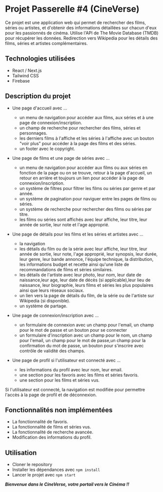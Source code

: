 # Projet Passerelle #4 (CineVerse)

Ce projet est une application web qui permet de rechercher des films, séries ou artistes, et d'obtenir des informations détaillées sur chacun d'eux pour les passionnés de cinéma.
Utilise l'API de The Movie Database (TMDB) pour récupérer les données.
Redirection vers Wikipedia pour les détails des films, séries et artistes complémentaires.

## Technologies utilisées

- React / Next.js
- Tailwind CSS
- Firebase
  
## Description du projet

- Une page d'accueil avec …
  - un menu de navigation pour accéder aux films, aux séries et à une page de connexion/inscription.
  - un champ de recherche pour rechercher des films, séries et personnages.
  - les derniers films à l'affiche et les séries à l'affiche avec un bouton "voir plus" pour accéder à la page des films et des séries.
  - un footer avec le copyright.

- Une page de films et une page de séries avec …
  - un menu de navigation pour accéder aux films ou aux séries en fonction de la page ou on se trouve, retour à la page d'accueil, un retour en arrière et toujours un lien pour accéder à la page de connexion/inscription.
  - un système de filtres pour filtrer les films ou séries par genre et par année.
  - un système de pagination pour naviguer entre les pages de films ou séries.
  - un système de recherche pour rechercher des films ou séries par titre.
  - les films ou séries sont affichés avec leur affiche, leur titre, leur année de sortie, leur note et l'age approprié.

- Une page de détails pour les films et les séries et artistes avec …
  - la navigation
  - les détails du film ou de la série avec leur affiche, leur titre, leur année de sortie, leur note, l'age approprié, leur synopsis, leur durée, leur genre, leur bande annonce, l'équipe technique, la distribution, les informations budget et recette ainsi qu'une liste de recommandations de films et séries similaires.
  - les détails de l'artiste avec leur photo, leur nom, leur date de naissance,leur age, leur date de décès (si applicable),leur lieu de naissance, leur biographie, leurs films et séries les plus populaires ainsi que leurs réseaux sociaux.
  - un lien vers la page de détails du film, de la série ou de l'artiste sur Wikipedia (si disponible).
  - un système de partage.

- Une page de connexion/inscription avec …
  - un formulaire de connexion avec un champ pour l'email, un champ pour le mot de passe et un bouton pour se connecter
  - un formulaire d'inscription avec un champ pour le nom, un champ pour l'email, un champ pour le mot de passe,un champ pour la confirmation du mot de passe, un bouton pour s'inscrire avec contrôle de validité des champs.

- Une page de profil si l'utilisateur est connecté avec …
  - les informations du profil avec leur nom, leur email.
  - une section pour les favoris avec les films et séries favoris.
  - une section pour les films et séries vus.

Si l'utilisateur est connecté, la navigation est modifiée pour permettre l'accès à la page de profil et de déconnexion.

## Fonctionnalités non implémentées

- La fonctionnalité de favoris.
- La fonctionnalité de films et séries vus.
- La fonctionnalité de recherche avancée.
- Modification des informations du profil.

## Utilisation

- Cloner le repository
- Installer les dépendances avec `npm install`
- Lancer le projet avec `npm start`

***Bienvenue dans le CineVerse, votre portail vers le Cinéma !!***
